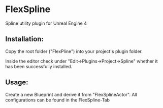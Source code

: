 # FlexSpline
Spline utility plugin for Unreal Engine 4

## Installation:

Copy the root folder ("FlexPline") into your project's plugin folder.

Inside the editor check under "Edit->Plugins->Project->Spline" whether it has been successfully installed.

## Usage:

Create a new Blueprint and derive it from "FlexSplineActor". All configurations can be found in the FlexSpline-Tab
